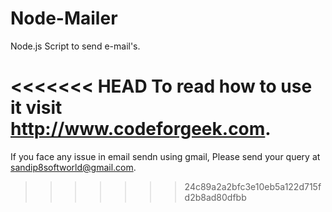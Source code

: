 Node-Mailer
===========

Node.js Script to send e-mail's.

<<<<<<< HEAD
To read how to use it visit http://www.codeforgeek.com.
=======
If you face any issue in email sendn using gmail, Please send your query at sandip8softworld@gmail.com.
>>>>>>> 24c89a2a2bfc3e10eb5a122d715fd2b8ad80dfbb
